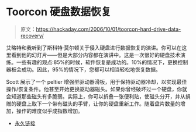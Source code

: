 # Toorcon 硬盘数据恢复

> 原文：<https://hackaday.com/2006/10/01/toorcon-hard-drive-data-recovery/>

艾略特和我听到了斯科特·莫尔顿关于侵入硬盘进行数据恢复的演讲。你可以在这里看到他的幻灯片——但是大部分内容都在演讲中。这是一次很好的硬盘技术演练。一些有趣的观点:85%的时候，软件恢复是成功的。10%的情况下，更换控制器板会成功。因此，95%的情况下，您都可以相当轻松地恢复数据。

Scott 展示了一个 peltier 增强型驱动器滑板，用于保持驱动器冷却，以实现最佳操作/恢复条件。他甚至开始更换驱动器磁头。如果你曾经破坏过一个硬盘，你就会知道那些磁头有多脆弱。实际上，你可以折叠一张便利贴，使磁头分开，并从捐赠的硬盘上取下一个带有磁头的手臂，让你的硬盘重新工作。随着盘片数量的增加，操作的难度似乎成指数增加。

*   [永久链接](http://www.myharddrivedied.com/presentations.html)